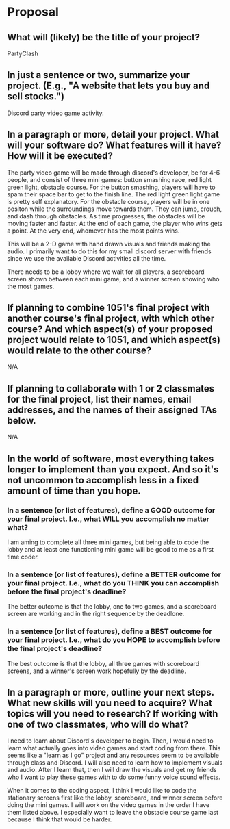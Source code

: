 # Proposal

## What will (likely) be the title of your project?

PartyClash

## In just a sentence or two, summarize your project. (E.g., "A website that lets you buy and sell stocks.")

Discord party video game activity. 

## In a paragraph or more, detail your project. What will your software do? What features will it have? How will it be executed?

The party video game will be made through discord's developer, be for 4-6 people, and consist of three mini games: button smashing race, red light green light, obstacle course. For the button smashing, players will have to spam their space bar to get to the finish line. The red light green light game is pretty self explanatory. For the obstacle course, players will be in one positon while the surroundings move towards them. They can jump, crouch, and dash through obstacles. As time progresses, the obstacles will be moving faster and faster. At the end of each game, the player who wins gets a point. At the very end, whomever has the most points wins. 

This will be a 2-D game with hand drawn visuals and friends making the audio. I primarily want to do this for my small discord server with friends since we use the available Discord activities all the time. 

There needs to be a lobby where we wait for all players, a scoreboard screen shown between each mini game, and a winner screen showing who the most games. 

## If planning to combine 1051's final project with another course's final project, with which other course? And which aspect(s) of your proposed project would relate to 1051, and which aspect(s) would relate to the other course?

N/A

## If planning to collaborate with 1 or 2 classmates for the final project, list their names, email addresses, and the names of their assigned TAs below.

N/A 

## In the world of software, most everything takes longer to implement than you expect. And so it's not uncommon to accomplish less in a fixed amount of time than you hope.

### In a sentence (or list of features), define a GOOD outcome for your final project. I.e., what WILL you accomplish no matter what?

I am aming to complete all three mini games, but being able to code the lobby and at least one functioning mini game will be good to me as a first time coder. 

### In a sentence (or list of features), define a BETTER outcome for your final project. I.e., what do you THINK you can accomplish before the final project's deadline?

The better outcome is that the lobby, one to two games, and a scoreboard screen are working and in the right sequence by the deadlone. 

### In a sentence (or list of features), define a BEST outcome for your final project. I.e., what do you HOPE to accomplish before the final project's deadline?

The best outcome is that the lobby, all three games with scoreboard screens, and a winner's screen work hopefully by the deadline. 

## In a paragraph or more, outline your next steps. What new skills will you need to acquire? What topics will you need to research? If working with one of two classmates, who will do what?

I need to learn about Discord's developer to begin. Then, I would need to learn what actually goes into video games and start coding from there. This seems like a "learn as I go" project and any resources seem to be available through class and Discord. I will also need to learn how to implement visuals and audio. After I learn that, then I will draw the visuals and get my friends who I want to play these games with to do some funny voice sound effects. 

When it comes to the coding aspect, I think I would like to code the stationary screens first like the lobby, scoreboard, and winner screen before doing the mini games. I will work on the video games in the order I have them listed above. I especially want to leave the obstacle course game last because I think that would be harder. 
